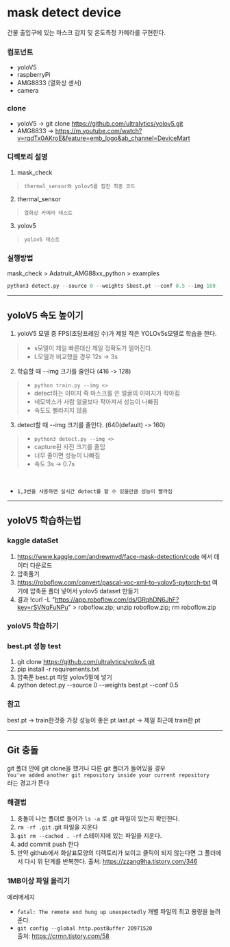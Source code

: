 # mask detect device
건물 출입구에 있는 마스크 감지 및 온도측정 카메라를 구현한다.

### 컴포넌트
- yoloV5
- raspberryPi
- AMG8833 (열화상 센서)
- camera

### clone
- yoloV5 -> git clone https://github.com/ultralytics/yolov5.git<br>
- AMG8833 -> https://m.youtube.com/watch?v=rqdTx0AKroE&feature=emb_logo&ab_channel=DeviceMart

### 디렉토리 설명
1. mask_check
> `thermal_sensor와 yolov5를 합친 최종 코드`
2. thermal_sensor
> `열화상 카메라 테스트`
3. yolov5
> `yolov5 테스트`

### 실행방법
mask_check > Adatruit_AMG88xx_python > examples <br>
```python
python3 detect.py --source 0 --weights Sbest.pt --conf 0.5 --img 160
```
----
## yoloV5 속도 높이기

1. yoloV5 모델 중 FPS(초당프레임 수)가 제일 작은 YOLOv5s모델로 학습을 한다.
>- s모델이 제일 빠른대신 제일 정확도가 떨어진다.
>- L모델과 비교했을 경우 12s -> 3s

2. 학습할 때 --img 크기를 줄인다 (416 -> 128)
>- `python train.py --img <>`
>- detect하는 이미지 즉 마스크를 쓴 얼굴의 이미지가 작아짐
>- 네모박스가 사람 얼굴보다 작아져서 성능이 나빠짐
>- 속도도 빨라지지 않음

3. detect할 때 --img 크기를 줄인다. (640(default) -> 160)
>- `python3 detect.py --img <>`
>- capture된 사진 크기를 줄임
>- 너무 줄이면 성능이 나빠짐
>- 속도 3s -> 0.7s
<br>

- `1,3번을 사용하면 실시간 detect를 할 수 있을만큼 성능이 빨라짐`

----
## yoloV5 학습하는법

### kaggle dataSet
1. https://www.kaggle.com/andrewmvd/face-mask-detection/code
   에서 데이터 다운로드
2. 압축풀기
3. https://roboflow.com/convert/pascal-voc-xml-to-yolov5-pytorch-txt
   여기에 압축푼 폴더 넣어서 yolov5 dataset 만들기
4. 결과 
   !curl -L "https://app.roboflow.com/ds/GRqhDN6JhF?key=rSVNqFuNPu" > roboflow.zip; unzip roboflow.zip; rm roboflow.zip

### yoloV5 학습하기

### best.pt 성능 test
1. git clone https://github.com/ultralytics/yolov5.git
2. pip install -r requirements.txt
3. 압축푼 best.pt 파일 yolov5밑에 넣기
4. python detect.py --source 0 --weights best.pt --conf 0.5

### 참고
best.pt -> train한것중 가장 성능이 좋은 pt
last.pt -> 제일 최근에 train한 pt

---
## Git 충돌
git 폴더 안에 git clone을 했거나 다른 git 폴더가 들어있을 경우<br>
`You've added another git repository inside your current repository`<br>
라는 경고가 뜬다<br>

### 해결법
1. 충돌이 나는 폴더로 들어가 `ls -a` 로 .git 파일이 있는지 확인한다.
2. `rm -rf .git` .git 파일을 지운다
3. `git rm --cached . -rf` 스테이지에 있는 파일을 지운다.
4. add commit push 한다
5. 만약 github에서 화살표모양의 디렉토리가 보이고 클릭이 되지 않는다면 그 폴더에서 다시 위 단계를 반복한다.
출처: https://zzang9ha.tistory.com/346

### 1MB이상 파일 올리기
에러메세지
- `fatal: The remote end hung up unexpectedly`
개별 파일의 최고 용량을 늘려준다.
- `git config --global http.postBuffer 20971520`<br>
출처: https://crmn.tistory.com/58
